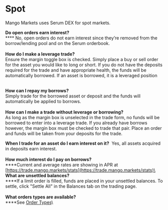 # Spot

Mango Markets uses Serum DEX for spot markets.

**Do open orders earn interest?**\
\*\*\*\* No, open orders do not earn interest since they’re removed from the borrow/lending pool and on the Serum orderbook.\
\
**How do I make a leverage trade?**  \
Ensure the margin toggle box is checked. Simply place a buy or sell order for the asset you would like to long or short. If you do not have the deposits required for the trade and have appropriate health, the funds will be automatically borrowed. If an asset is borrowed, it is a leveraged position

\
**How can I repay my borrows?**\
Simply trade for the borrowed asset or deposit and the funds will automatically be applied to borrows.\
\
**How can I make a trade without leverage or borrowing?**  \
As long as the margin box is unselected in the trade form, no funds will be borrowed to enter into a leverage trade. If you already have borrows however, the margin box must be checked to trade that pair. Place an order and funds will be taken from your deposits for the trade.   

**When I trade for an asset do I earn interest on it?**  Yes, all assets acquired in deposits earn interest.\
\
**How much interest do I pay on borrows?**  \
\*\*\*\*Current and average rates are showing in APR at [https://trade.mango.markets/stats](https://trade.mango.markets/stats)\
\
**What are unsettled balances?**\
\*\*\*\*If a limit order is filled, funds are placed in your unsettled balances. To settle, click "Settle All" in the Balances tab on the trading page.\
\
**What orders types are available?**\
\*\*\*\*See [Order Types](../mango-v3-deprecated/tutorials/trade-order-types.md)\
